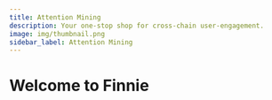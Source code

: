 ```yaml
---
title: Attention Mining
description: Your one-stop shop for cross-chain user-engagement.
image: img/thumbnail.png
sidebar_label: Attention Mining
---
```


# Welcome to Finnie
